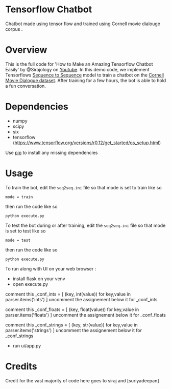 # Tensorflow Chatbot
Chatbot made using tensor flow and trained using Cornell movie dialouge corpus .

Overview
============
This is the full code for 'How to Make an Amazing Tensorflow Chatbot Easily' by @Sirajology on [Youtube](https://youtu.be/SJDEOWLHYVo). In this demo code, we implement Tensorflows [Sequence to Sequence](https://www.tensorflow.org/versions/r0.12/tutorials/seq2seq/index.html) model to train a
chatbot on the [Cornell Movie Dialogue dataset](https://www.cs.cornell.edu/~cristian/Cornell_Movie-Dialogs_Corpus.html). After training for a few hours, the bot is able to hold a fun conversation.


Dependencies
============
* numpy
* scipy 
* six
* tensorflow (https://www.tensorflow.org/versions/r0.12/get_started/os_setup.html)

Use [pip](https://pypi.python.org/pypi/pip) to install any missing dependencies


Usage
===========

To train the bot, edit the `seq2seq.ini` file so that mode is set to train like so

`mode = train`

then run the code like so

``python execute.py``

To test the bot during or after training, edit the `seq2seq.ini` file so that mode is set to test like so

`mode = test`

then run the code like so

``python execute.py``

To run along with UI on your web browser :

- install flask on your venv
- open execute.py 
 
 comment this _conf_ints = [ (key, int(value)) for key,value in parser.items('ints') ]
 uncomment the assignement below it for _conf_ints
 
 comment this _conf_floats = [ (key, float(value)) for key,value in parser.items('floats') ]
 uncomment the assignement below it for _conf_floats
 
 comment this _conf_strings = [ (key, str(value)) for key,value in parser.items('strings') ]
 uncomment the assignement below it for _conf_strings


- run ui/app.py


Credits
===========
Credit for the vast majority of code here goes to siraj and  [suriyadeepan]
